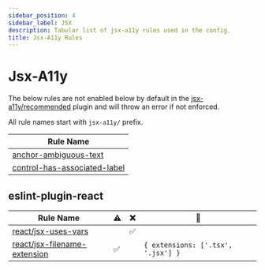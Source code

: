 ```yaml
---
sidebar_position: 4
sidebar_label: JSX
description: Tabular list of jsx-a11y rules used in the config.
title: Jsx-A11y Rules
---
```


# Jsx-A11y

The below rules are not enabled below by default in the [jsx-a11y/recommended](https://github.com/jsx-eslint/eslint-plugin-jsx-a11y?tab=readme-ov-file#supported-rules) plugin and will throw an error if not enforced.

All rule names start with `jsx-a11y/` prefix.

| Rule Name |
|-|
|[anchor-ambiguous-text](https://github.com/jsx-eslint/eslint-plugin-jsx-a11y/blob/HEAD/docs/rules/anchor-ambiguous-text.md)|
|[control-has-associated-label](https://github.com/jsx-eslint/eslint-plugin-jsx-a11y/blob/HEAD/docs/rules/control-has-associated-label.md)|


## **eslint-plugin-react**

| Rule Name |⚠️|❌|🔧|
|-|-|-|-|
|[react/jsx-uses-vars](https://github.com/jsx-eslint/eslint-plugin-react/blob/master/docs/rules/jsx-uses-vars.md)||✅||
|[react/jsx-filename-extension](https://github.com/jsx-eslint/eslint-plugin-react/blob/master/docs/rules/jsx-filename-extension.md)|✅|| `{ extensions: ['.tsx', '.jsx'] }` |